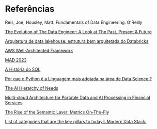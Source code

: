 # Referências

Reis, Joe; Housley, Matt. Fundamentals of Data Engineering. O'Reilly

[The Evolution of The Data Engineer: A Look at The Past, Present & Future](https://airbyte.com/blog/data-engineering-past-present-and-future)

[Arquitetura de data lakehouse: estrutura bem arquitetada do Databricks
](https://docs.databricks.com/pt/lakehouse-architecture/index.html)

[AWS Well-Architected Framework](https://docs.aws.amazon.com/wellarchitected/latest/framework/welcome.html)


[MAD 2023](https://mattturck.com/landscape/mad2023.pdf)

[A História do SQL](https://learnsql.com.br/blog/a-historia-do-sql-como-tudo-comecou/)

[Por que o Python é a Linguagem mais adotada na área de Data Science ?](https://www.insightlab.ufc.br/por-que-o-python-e-a-linguagem-mais-adotada-na-area-de-data-science/)

[The AI Hierarchy of Needs](https://hackernoon.com/the-ai-hierarchy-of-needs-18f111fcc007)

[Multi-cloud Architecture for Portable Data and AI Processing in Financial Services](https://www.databricks.com/blog/multi-cloud-architecture-portable-data-and-ai-processing-financial-services)

[The Rise of the Semantic Layer: Metrics On-The-Fly](https://airbyte.com/blog/the-rise-of-the-semantic-layer-metrics-on-the-fly)

[ List of categories that are the key pillars to today’s Modern Data Stack.](https://www.moderndatastack.xyz/categories)
